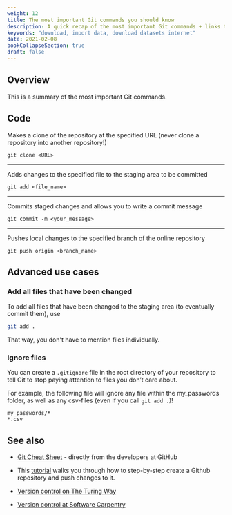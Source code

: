 ```yaml
---
weight: 12
title: The most important Git commands you should know
description: A quick recap of the most important Git commands + links to amazing cheatsheets
keywords: "download, import data, download datasets internet"
date: 2021-02-08
bookCollapseSection: true
draft: false
---
```


## Overview

This is a summary of the most important Git commands.


## Code

Makes a clone of the repository at the specified URL (never clone a repository into another repository!)

```
git clone <URL>
```

---

Adds changes to the specified file to the staging area to be committed

```
git add <file_name>
```

---

Commits staged changes and allows you to write a commit message
```
git commit -m <your_message>
```

---

Pushes local changes to the specified branch of the online repository
```
git push origin <branch_name>
```

## Advanced use cases

### Add all files that have been changed

To add all files that have been changed to the staging area (to eventually commit them), use

```bash
git add .
```

That way, you don't have to mention files individually.

### Ignore files

You can create a `.gitignore` file in the root directory of your repository to tell Git to stop paying attention to files you don’t care about.

For example, the following file will ignore any file within the my_passwords folder, as well as any csv-files (even if you call `git add .`)!

  ```
  my_passwords/*
  *.csv
  ```


## See also

* [Git Cheat Sheet](https://education.github.com/git-cheat-sheet-education.pdf) - directly from the developers at GitHub

* This [tutorial](../../../tutorials/version-control/version-control.html) walks you through how to step-by-step create a Github repository and push changes to it.

* [Version control on The Turing Way](https://the-turing-way.netlify.app/reproducible-research/vcs.html)

* [Version control at Software Carpentry](http://swcarpentry.github.io/git-novice/)
